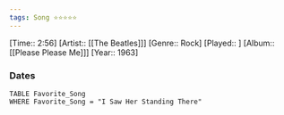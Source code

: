 ```yaml
---
tags: Song ⭐⭐⭐⭐⭐ 
---
```

[Time:: 2:56]
[Artist:: [[The Beatles]]]
[Genre:: Rock]
[Played:: ]
[Album:: [[Please Please Me]]]
[Year:: 1963]
### Dates
````dataview
TABLE Favorite_Song
WHERE Favorite_Song = "I Saw Her Standing There"
````